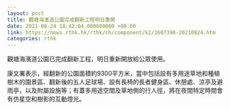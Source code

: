 ```yaml
---
layout: post
title: 觀塘海濱道公園完成翻新工程明日重開
date: 2021-08-24 18:42:04.000000000 +08:00
link: https://news.rthk.hk/rthk/ch/component/k2/1607390-20210824.htm
categories: rthk
---
```


觀塘海濱道公園已完成翻新工程，明日重新開放給公眾使用。

康文署表示，經翻新的公園面積約9300平方米，當中包括設有多用途草地和種植樹木的園景區、翻新後的五人足球場、設有長椅的長者健身區、休憩處、涼亭及避雨亭，以及附屬設施等；有蓋多用途空間及草地側的行人徑，將在夜間特定時間會有仿星空和樹影的互動燈光。
